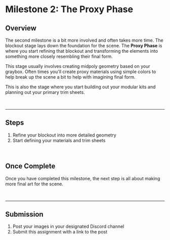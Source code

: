 # Milestone 2: The Proxy Phase

<h2>Overview</h2>
<p>The second milestone is a bit more involved and often takes more time. The blockout stage lays down the foundation for the scene. The <strong>Proxy Phase</strong> is where you start refining that blockout and transforming the elements into something more closely resembling their final form.</p>
<p>This stage usually involves creating midpoly geometry based on your graybox. Often times you'll create proxy materials using simple colors to help break up the scene a bit to help with imagining final form.</p>
<p>This is also the stage where you start building out your modular kits and planning out your primary trim sheets.</p>
<p>&nbsp;</p>
<hr>
<h2>Steps</h2>
<ol>
<li>Refine your blockout into more detailed geometry</li>
<li>Start defining your materials and trim sheets</li>
</ol>
<p>&nbsp;</p>
<h2>Once Complete&nbsp;</h2>
<p>Once you have completed this milestone, the next step is all about making more final art for the scene.</p>
<p>&nbsp;</p>
<hr>
<h2>Submission</h2>
<ol>
<li>Post your images in your designated Discord channel</li>
<li>Submit this assignment with a link to the post</li>
</ol>